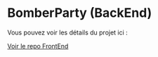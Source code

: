 
# BomberParty (BackEnd)

Vous pouvez voir les détails du projet ici :

[Voir le repo FrontEnd](https://github.com/GautierCo/BomberParty-FrontEnd)